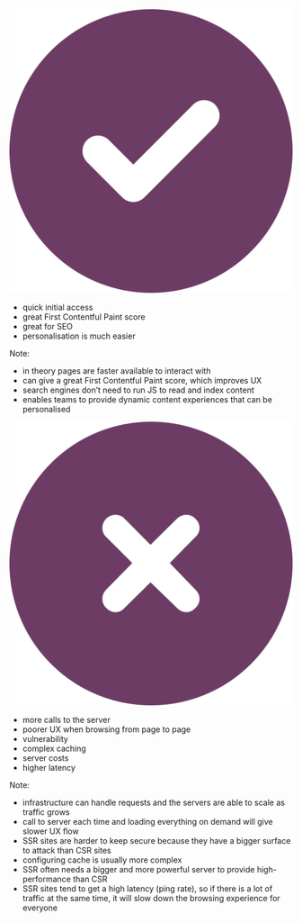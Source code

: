<img src="./dist/icons/fa-circle-check.svg" class="heading--icon" />

- quick initial access <!-- .element: class="fragment fade-in" -->
- great First Contentful Paint score<!-- .element: class="fragment fade-in" -->
- great for SEO<!-- .element: class="fragment fade-in" -->
- personalisation is much easier<!-- .element: class="fragment fade-in" -->

Note:
- in theory pages are faster available to interact with
- can give a great First Contentful Paint score, which improves UX
- search engines don’t need to run JS to read and index content
- enables teams to provide dynamic content experiences that can be personalised


<img src="./dist/icons/fa-circle-xmark.svg" class="heading--icon" />

- more calls to the server<!-- .element: class="fragment fade-in" -->
- poorer UX when browsing from page to page<!-- .element: class="fragment fade-in" -->
- vulnerability<!-- .element: class="fragment fade-in" -->
- complex caching<!-- .element: class="fragment fade-in" -->
- server costs<!-- .element: class="fragment fade-in" -->
- higher latency<!-- .element: class="fragment fade-in" -->

Note: 
- infrastructure can handle requests and the servers are able to scale as traffic grows
- call to server each time and loading everything on demand will give slower UX flow
- SSR sites are harder to keep secure because they have a bigger surface to attack than CSR sites
- configuring cache is usually more complex
- SSR often needs a bigger and more powerful server to provide high-performance than CSR
- SSR sites tend to get a high latency (ping rate), so if there is a lot of traffic at the same time, it will slow down the browsing experience for everyone